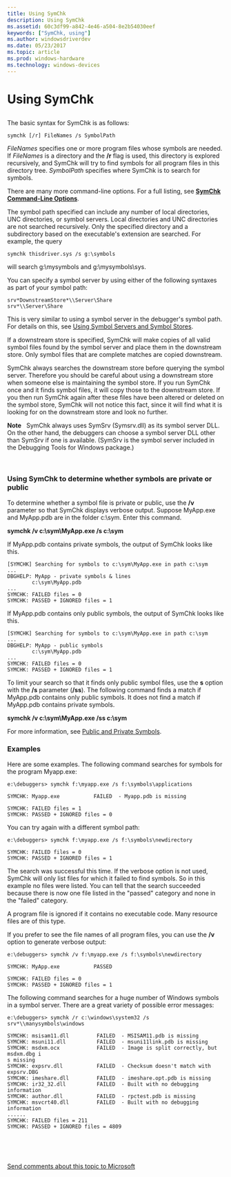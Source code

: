 ```yaml
---
title: Using SymChk
description: Using SymChk
ms.assetid: 60c3df99-a842-4e46-a504-8e2b54030eef
keywords: ["SymChk, using"]
ms.author: windowsdriverdev
ms.date: 05/23/2017
ms.topic: article
ms.prod: windows-hardware
ms.technology: windows-devices
---
```


# Using SymChk


## <span id="ddk_using_symchk_dtoolq"></span><span id="DDK_USING_SYMCHK_DTOOLQ"></span>


The basic syntax for SymChk is as follows:

``` syntax
symchk [/r] FileNames /s SymbolPath 
```

*FileNames* specifies one or more program files whose symbols are needed. If *FileNames* is a directory and the **/r** flag is used, this directory is explored recursively, and SymChk will try to find symbols for all program files in this directory tree. *SymbolPath* specifies where SymChk is to search for symbols.

There are many more command-line options. For a full listing, see [**SymChk Command-Line Options**](symchk-command-line-options.md).

The symbol path specified can include any number of local directories, UNC directories, or symbol servers. Local directories and UNC directories are not searched recursively. Only the specified directory and a subdirectory based on the executable's extension are searched. For example, the query

``` syntax
symchk thisdriver.sys /s g:\symbols 
```

will search g:\\mysymbols and g:\\mysymbols\\sys.

You can specify a symbol server by using either of the following syntaxes as part of your symbol path:

``` syntax
srv*DownstreamStore*\\Server\Share
srv*\\Server\Share
```

This is very similar to using a symbol server in the debugger's symbol path. For details on this, see [Using Symbol Servers and Symbol Stores](symbol-stores-and-symbol-servers.md).

If a downstream store is specified, SymChk will make copies of all valid symbol files found by the symbol server and place them in the downstream store. Only symbol files that are complete matches are copied downstream.

SymChk always searches the downstream store before querying the symbol server. Therefore you should be careful about using a downstream store when someone else is maintaining the symbol store. If you run SymChk once and it finds symbol files, it will copy those to the downstream store. If you then run SymChk again after these files have been altered or deleted on the symbol store, SymChk will not notice this fact, since it will find what it is looking for on the downstream store and look no further.

**Note**   SymChk always uses SymSrv (Symsrv.dll) as its symbol server DLL. On the other hand, the debuggers can choose a symbol server DLL other than SymSrv if one is available. (SymSrv is the symbol server included in the Debugging Tools for Windows package.)

 

### <span id="Using_SymChk_to_determine_whether_symbols_are_private_or_public"></span><span id="using_symchk_to_determine_whether_symbols_are_private_or_public"></span><span id="USING_SYMCHK_TO_DETERMINE_WHETHER_SYMBOLS_ARE_PRIVATE_OR_PUBLIC"></span>Using SymChk to determine whether symbols are private or public

To determine whether a symbol file is private or public, use the **/v** parameter so that SymChk displays verbose output. Suppose MyApp.exe and MyApp.pdb are in the folder c:\\sym. Enter this command.

**symchk /v c:\\sym\\MyApp.exe /s c:\\sym**

If MyApp.pdb contains private symbols, the output of SymChk looks like this.

``` syntax
[SYMCHK] Searching for symbols to c:\sym\MyApp.exe in path c:\sym
...
DBGHELP: MyApp - private symbols & lines
        c:\sym\MyApp.pdb
...
SYMCHK: FAILED files = 0
SYMCHK: PASSED + IGNORED files = 1
```

If MyApp.pdb contains only public symbols, the output of SymChk looks like this.

``` syntax
[SYMCHK] Searching for symbols to c:\sym\MyApp.exe in path c:\sym
...
DBGHELP: MyApp - public symbols
        c:\sym\MyApp.pdb
...
SYMCHK: FAILED files = 0
SYMCHK: PASSED + IGNORED files = 1
```

To limit your search so that it finds only public symbol files, use the **s** option with the **/s** parameter (**/ss**). The following command finds a match if MyApp.pdb contains only public symbols. It does not find a match if MyApp.pdb contains private symbols.

**symchk /v c:\\sym\\MyApp.exe /ss c:\\sym**

For more information, see [Public and Private Symbols](public-and-private-symbols.md).

### <span id="examples"></span><span id="EXAMPLES"></span>Examples

Here are some examples. The following command searches for symbols for the program Myapp.exe:

``` syntax
e:\debuggers> symchk f:\myapp.exe /s f:\symbols\applications 

SYMCHK: Myapp.exe           FAILED  - Myapp.pdb is missing

SYMCHK: FAILED files = 1
SYMCHK: PASSED + IGNORED files = 0
```

You can try again with a different symbol path:

``` syntax
e:\debuggers> symchk f:\myapp.exe /s f:\symbols\newdirectory 

SYMCHK: FAILED files = 0
SYMCHK: PASSED + IGNORED files = 1
```

The search was successful this time. If the verbose option is not used, SymChk will only list files for which it failed to find symbols. So in this example no files were listed. You can tell that the search succeeded because there is now one file listed in the "passed" category and none in the "failed" category.

A program file is ignored if it contains no executable code. Many resource files are of this type.

If you prefer to see the file names of all program files, you can use the **/v** option to generate verbose output:

``` syntax
e:\debuggers> symchk /v f:\myapp.exe /s f:\symbols\newdirectory 

SYMCHK: MyApp.exe           PASSED

SYMCHK: FAILED files = 0
SYMCHK: PASSED + IGNORED files = 1
```

The following command searches for a huge number of Windows symbols in a symbol server. There are a great variety of possible error messages:

``` syntax
e:\debuggers> symchk /r c:\windows\system32 /s srv*\\manysymbols\windows 

SYMCHK: msisam11.dll         FAILED  - MSISAM11.pdb is missing
SYMCHK: msuni11.dll          FAILED  - msuni11link.pdb is missing
SYMCHK: msdxm.ocx            FAILED  - Image is split correctly, but msdxm.dbg i
s missing
SYMCHK: expsrv.dll           FAILED  - Checksum doesn't match with expsrv.DBG
SYMCHK: imeshare.dll         FAILED  - imeshare.opt.pdb is missing
SYMCHK: ir32_32.dll          FAILED  - Built with no debugging information
SYMCHK: author.dll           FAILED  - rpctest.pdb is missing
SYMCHK: msvcrt40.dll         FAILED  - Built with no debugging information
......
SYMCHK: FAILED files = 211
SYMCHK: PASSED + IGNORED files = 4809
```

 

 

[Send comments about this topic to Microsoft](mailto:wsddocfb@microsoft.com?subject=Documentation%20feedback%20[debugger\debugger]:%20Using%20SymChk%20%20RELEASE:%20%285/15/2017%29&body=%0A%0APRIVACY%20STATEMENT%0A%0AWe%20use%20your%20feedback%20to%20improve%20the%20documentation.%20We%20don't%20use%20your%20email%20address%20for%20any%20other%20purpose,%20and%20we'll%20remove%20your%20email%20address%20from%20our%20system%20after%20the%20issue%20that%20you're%20reporting%20is%20fixed.%20While%20we're%20working%20to%20fix%20this%20issue,%20we%20might%20send%20you%20an%20email%20message%20to%20ask%20for%20more%20info.%20Later,%20we%20might%20also%20send%20you%20an%20email%20message%20to%20let%20you%20know%20that%20we've%20addressed%20your%20feedback.%0A%0AFor%20more%20info%20about%20Microsoft's%20privacy%20policy,%20see%20http://privacy.microsoft.com/default.aspx. "Send comments about this topic to Microsoft")




